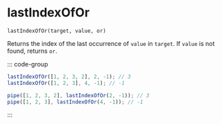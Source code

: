 # lastIndexOfOr

`lastIndexOfOr(target, value, or)`

Returns the index of the last occurrence of `value` in `target`. If `value` is not found, returns `or`.

::: code-group

```ts [data-first]
lastIndexOfOr([1, 2, 3, 2], 2, -1); // 3
lastIndexOfOr([1, 2, 3], 4, -1); // -1
```

```ts [data-last]
pipe([1, 2, 3, 2], lastIndexOfOr(2, -1)); // 3
pipe([1, 2, 3], lastIndexOfOr(4, -1)); // -1
```

:::
